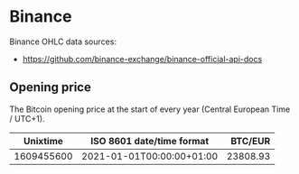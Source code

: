 # Binance
Binance OHLC data sources:
- https://github.com/binance-exchange/binance-official-api-docs

## Opening price
The Bitcoin opening price at the start of every year (Central European Time / UTC+1).

| Unixtime   | ISO 8601 date/time format | BTC/EUR   |
|------------|---------------------------|----------:|
| 1609455600 | 2021-01-01T00:00:00+01:00 |  23808.93 |
